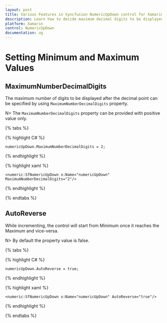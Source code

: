 ```yaml
---
layout: post
title: Various Features in Syncfusion NumericUpDown control for Xamarin.Forms
description: Learn how to decide maximum decimal digits to be displayed, nullable value support, autoreverse, setting range and configuring step value in NumericUpDown
platform: Xamarin
control: NumericUpDown
documentation: ug
---
```

# Setting Minimum and Maximum Values

## MaximumNumberDecimalDigits

The maximum number of digits to be displayed after the decimal point can be specified by using `MaximumNumberDecimalDigits` property. 

N> The `MaximumNumberDecimalDigits` property can be provided with positive value only.

{% tabs %}

{% highlight C# %}

	numericUpDown.MaximumNumberDecimalDigits = 2;

{% endhighlight %}

{% highlight xaml %}

	<numeric:SfNumericUpDown x:Name="numericUpDown" MaximumNumberDecimalDigits="2"/>
	
{% endhighlight %}

{% endtabs %}

## AutoReverse

While incrementing, the control will start from Minimum once it reaches the Maximum and vice-versa.

N> By default the property value is false.

{% tabs %}

{% highlight C# %}

	numericUpDown.AutoReverse = true;

{% endhighlight %}

{% highlight xaml %}

	<numeric:SfNumericUpDown x:Name="numericUpDown" AutoReverse="true"/>
	
{% endhighlight %}

{% endtabs %}


